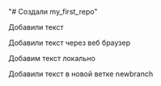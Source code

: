 "# Создали  my_first_repo" 

Добавили текст

Добавили текст через веб браузер

Добавим текст локально

Добавили текст в новой ветке newbranch